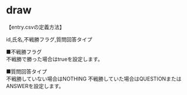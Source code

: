 # draw

【entry.csvの定義方法】

id,氏名,不戦勝フラグ,質問回答タイプ

■不戦勝フラグ<br>
不戦勝で勝った場合はtrueを設定します。

■質問回答タイプ<br>
不戦勝していない場合はNOTHING
不戦勝していた場合はQUESTIONまたはANSWERを設定します。
